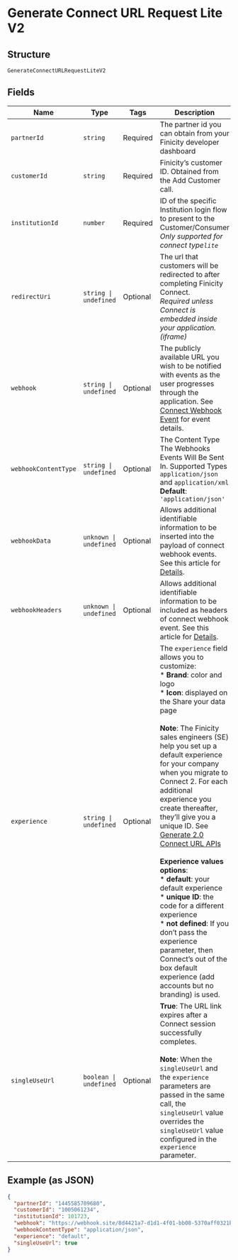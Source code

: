 
# Generate Connect URL Request Lite V2

## Structure

`GenerateConnectURLRequestLiteV2`

## Fields

| Name | Type | Tags | Description |
|  --- | --- | --- | --- |
| `partnerId` | `string` | Required | The partner id you can obtain from your Finicity developer dashboard |
| `customerId` | `string` | Required | Finicity’s customer ID. Obtained from the Add Customer call. |
| `institutionId` | `number` | Required | ID of the specific Institution login flow to present to the Customer/Consumer <br> *Only supported for connect type`lite`* |
| `redirectUri` | `string \| undefined` | Optional | The url that customers will be redirected to after completing Finicity Connect. <br> *Required unless Connect is embedded inside your application. (iframe)* |
| `webhook` | `string \| undefined` | Optional | The publicly available URL you wish to be notified with events as the user progresses through the application. See [Connect Webhook Event](https://docs.finicity.com/connect-webhooks/) for event details. |
| `webhookContentType` | `string \| undefined` | Optional | The Content Type The Webhooks Events Will Be Sent In. Supported Types `application/json` and `application/xml`<br>**Default**: `'application/json'` |
| `webhookData` | `unknown \| undefined` | Optional | Allows additional identifiable information to be inserted into the payload of connect webhook events. See this article for [Details](https://docs.finicity.com/connect-custom-webhook-data-and-headers/). |
| `webhookHeaders` | `unknown \| undefined` | Optional | Allows additional identifiable information to be included as headers of connect webhook event. See this article for [Details](https://docs.finicity.com/connect-custom-webhook-data-and-headers/). |
| `experience` | `string \| undefined` | Optional | The `experience` field allows you to customize: <br> * **Brand**: color and logo <br> * **Icon**: displayed on the Share your data page <br>      <br>**Note**: The Finicity sales engineers (SE) help you set up a default experience for your company when you migrate to Connect 2. For each additional experience you create thereafter, they’ll give you a unique ID. See [Generate 2.0 Connect URL APIs](https://docs.finicity.com/migrate-to-connect-web-sdk-2-0/#migrate-connect-web-sdk-1) <br>  <br>**Experience values options**: <br> * **default**: your default experience <br> * **unique ID**: the code for a different experience <br> * **not defined**: If you don’t pass the experience parameter, then Connect’s out of the box default experience (add accounts but no branding) is used. <br> |
| `singleUseUrl` | `boolean \| undefined` | Optional | **True**: The URL link expires after a Connect session successfully completes. <br> <br> **Note**: When the `singleUseUrl` and the `experience` parameters are passed in the same call, the `singleUseUrl` value overrides the `singleUseUrl` value configured in the `experience` parameter. |

## Example (as JSON)

```json
{
  "partnerId": "1445585709680",
  "customerId": "1005061234",
  "institutionId": 101723,
  "webhook": "https://webhook.site/8d4421a7-d1d1-4f01-bb08-5370aff0321b",
  "webhookContentType": "application/json",
  "experience": "default",
  "singleUseUrl": true
}
```

